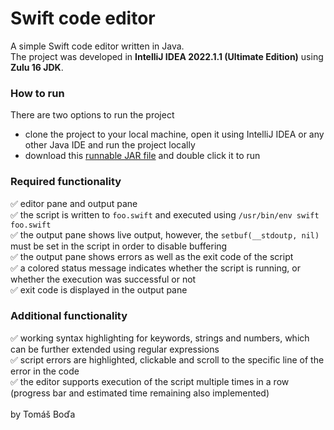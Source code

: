 # Swift code editor

A simple Swift code editor written in Java.\
The project was developed in **IntelliJ IDEA 2022.1.1 (Ultimate Edition)** using **Zulu 16 JDK**.

### How to run
There are two options to run the project
- clone the project to your local machine, open it using IntelliJ IDEA or any other Java IDE and run the project locally
- download this [runnable JAR file](./out/artifacts/SwiftCodeEditor_jar/SwiftCodeEditor.jar) and double click it to run


### Required functionality
:white_check_mark: editor pane and output pane\
:white_check_mark: the script is written to `foo.swift` and executed using `/usr/bin/env swift foo.swift`\
:white_check_mark: the output pane shows live output, however, the `setbuf(__stdoutp, nil)` must be set in the script in order to disable buffering\
:white_check_mark: the output pane shows errors as well as the exit code of the script\
:white_check_mark: a colored status message indicates whether the script is running, or whether the execution was successful or not\
:white_check_mark: exit code is displayed in the output pane

### Additional functionality
:white_check_mark: working syntax highlighting for keywords, strings and numbers, which can be further extended using regular expressions\
:white_check_mark: script errors are highlighted, clickable and scroll to the specific line of the error in the code\
:white_check_mark: the editor supports execution of the script multiple times in a row (progress bar and estimated time remaining also implemented)
\
\
by Tomáš Boďa
